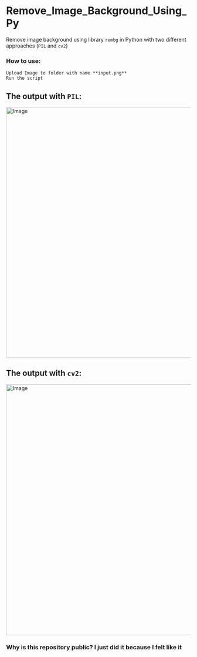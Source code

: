 # Remove_Image_Background_Using_Py
Remove image background using library `rembg` in Python with two different approaches (`PIL` and `cv2`)

### How to use: 
    Upload Image to folder with name **input.png**
    Run the script


## The output with `PIL`:
<img width="1188" height="684" alt="Image" src="https://github.com/user-attachments/assets/61923f1e-3e15-45ae-98e7-519fcc730dd1" />

## The output with `cv2`:
<img width="1188" height="684" alt="Image" src="https://github.com/user-attachments/assets/66a35b34-3c06-4214-8d21-9532b118d6ca" />


### Why is this repository public? I just did it because I felt like it
